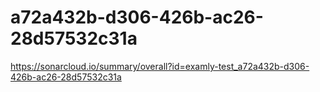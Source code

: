 # a72a432b-d306-426b-ac26-28d57532c31a
https://sonarcloud.io/summary/overall?id=examly-test_a72a432b-d306-426b-ac26-28d57532c31a
